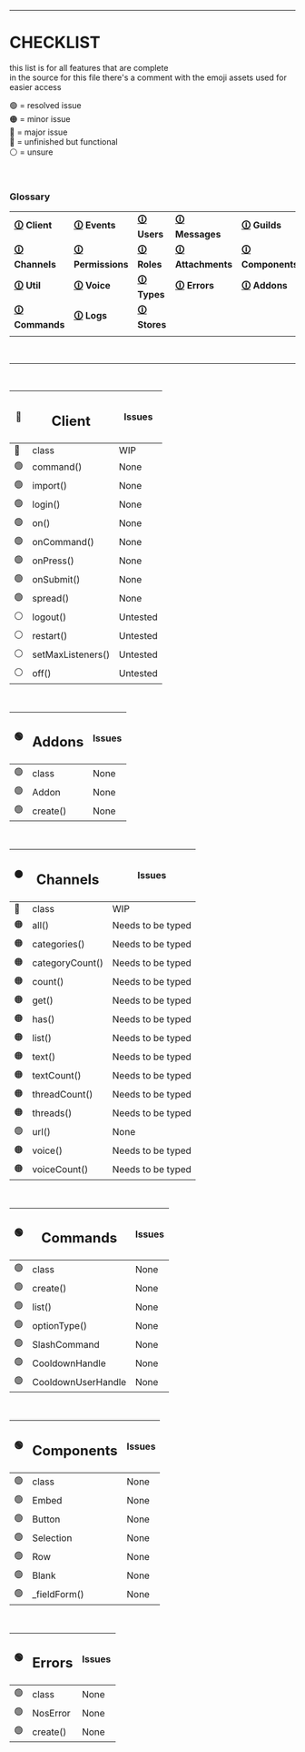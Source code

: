 [assets]: <> ( 
  🟢
  🟠
  🔴
  🔵
  ⚪
)


---


# CHECKLIST
this list is for all features that are complete<br>
in the source for this file there's a comment with the emoji assets used for easier access

🟢 = resolved issue<br>
🟠 = minor issue<br>
🔴 = major issue<br>
🔵 = unfinished but functional<br>
⚪ = unsure<br>

<br>

### Glossary
| | | | | |
| - | - | - | - | - |
| <b> [🛈](https://github.com/paigeroid/noscord.js/edit/main/prog/CHECKLIST.md#client) Client </b> | <b> [🛈](https://github.com/paigeroid/noscord.js/edit/main/prog/CHECKLIST.md#events) Events </b> | <b> [🛈](https://github.com/paigeroid/noscord.js/edit/main/prog/CHECKLIST.md#users) Users </b> | <b> [🛈](https://github.com/paigeroid/noscord.js/edit/main/prog/CHECKLIST.md#users) Messages </b> | <b> [🛈](https://github.com/paigeroid/noscord.js/edit/main/prog/CHECKLIST.md#guilds) Guilds </b> |
| <b> [🛈](https://github.com/paigeroid/noscord.js/edit/main/prog/CHECKLIST.md#channels) Channels </b> | <b> [🛈](https://github.com/paigeroid/noscord.js/edit/main/prog/CHECKLIST.md#permissions) Permissions </b> | <b> [🛈](https://github.com/paigeroid/noscord.js/edit/main/prog/CHECKLIST.md#roles) Roles </b> | <b> [🛈](https://github.com/paigeroid/noscord.js/edit/main/prog/CHECKLIST.md#attachments) Attachments </b> | <b> [🛈](https://github.com/paigeroid/noscord.js/edit/main/prog/CHECKLIST.md#components) Components </b> |
| <b> [🛈](https://github.com/paigeroid/noscord.js/edit/main/prog/CHECKLIST.md#util) Util </b> | <b> [🛈](https://github.com/paigeroid/noscord.js/edit/main/prog/CHECKLIST.md#voice) Voice </b> | <b> [🛈](https://github.com/paigeroid/noscord.js/edit/main/prog/CHECKLIST.md#types) Types </b> | <b> [🛈](https://github.com/paigeroid/noscord.js/edit/main/prog/CHECKLIST.md#errors) Errors </b> | <b> [🛈](https://github.com/paigeroid/noscord.js/edit/main/prog/CHECKLIST.md#addons) Addons </b> |
| <b> [🛈](https://github.com/paigeroid/noscord.js/edit/main/prog/CHECKLIST.md#commands) Commands </b> | <b> [🛈](https://github.com/paigeroid/noscord.js/edit/main/prog/CHECKLIST.md#logs) Logs </b> | <b> [🛈](https://github.com/paigeroid/noscord.js/edit/main/prog/CHECKLIST.md#stores) Stores </b> |
| | | | | |

<br>

---

<br>

| 🔵 | <h2>Client</h2> | Issues |
| - | - | - |
| 🔵 | class | WIP |
| 🟢 | command() | None |
| 🟢 | import() | None |
| 🟢 | login() | None |
| 🟢 | on() | None |
| 🟢 | onCommand() | None |
| 🟢 | onPress() | None |
| 🟢 | onSubmit() | None |
| 🟢 | spread() | None |
| ⚪ | logout() | Untested |
| ⚪ | restart() | Untested |
| ⚪ | setMaxListeners() | Untested |
| ⚪ | off() | Untested |
<br>

| 🟢 | <h2>Addons</h2> | Issues |
| - | - | - |
| 🟢 | class | None |
| 🟢 | Addon | None |
| 🟢 | create() | None |
<br>

| 🟠 | <h2>Channels</h2> | Issues
| - | - | - |
| 🔵 | class | WIP |
| 🟠 | all() | Needs to be typed |
| 🟠 | categories() | Needs to be typed |
| 🟠 | categoryCount() | Needs to be typed |
| 🟠 | count() | Needs to be typed |
| 🟠 | get() | Needs to be typed |
| 🟠 | has() | Needs to be typed |
| 🟠 | list() | Needs to be typed |
| 🟠 | text() | Needs to be typed |
| 🟠 | textCount() | Needs to be typed |
| 🟠 | threadCount() | Needs to be typed |
| 🟠 | threads() | Needs to be typed |
| 🟢 | url() | None |
| 🟠 | voice() | Needs to be typed |
| 🟠 | voiceCount() | Needs to be typed |
<br>

| 🟢 | <h2>Commands</h2> | Issues |
| - | - | - |
| 🟢 | class | None |
| 🟢 | create() | None |
| 🟢 | list() | None |
| 🟢 | optionType() | None |
| 🟢 | SlashCommand | None |
| 🟢 | CooldownHandle | None |
| 🟢 | CooldownUserHandle | None |
<br>

| 🟢 | <h2>Components</h2> | Issues |
| - | - | - |
| 🟢 | class | None |
| 🟢 | Embed | None |
| 🟢 | Button | None |
| 🟢 | Selection | None |
| 🟢 | Row | None |
| 🟢 | Blank | None |
| 🟢 | _fieldForm() | None |
<br>

| 🟢 | <h2>Errors</h2> | Issues |
| - | - | - |
| 🟢 | class | None |
| 🟢 | NosError | None |
| 🟢 | create() | None |
<br>
